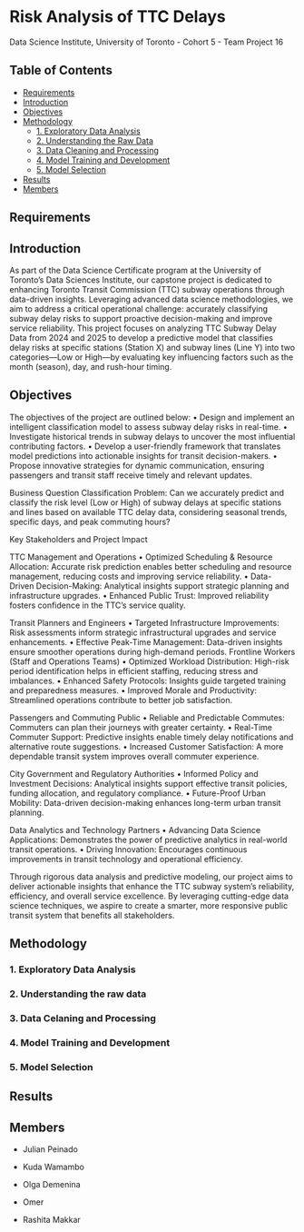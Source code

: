 # Risk Analysis of TTC Delays

Data Science Institute, University of Toronto - Cohort 5 - Team Project 16

## Table of Contents

- [Requirements](#requirements)
- [Introduction](#introduction)
- [Objectives](#objectives)
- [Methodology](#methodology)
  - [1. Exploratory Data Analysis](#1-exploratory-data-analysis)
  - [2. Understanding the Raw Data](#2-understanding-the-raw-data)
  - [3. Data Cleaning and Processing](#3-data-cleaning-and-processing)
  - [4. Model Training and Development](#4-model-training-and-development)
  - [5. Model Selection](#5-model-selection)
- [Results](#results)
- [Members](#members)


## Requirements

## Introduction

As part of the Data Science Certificate program at the University of Toronto’s Data Sciences Institute, our capstone project is dedicated to enhancing Toronto Transit Commission (TTC) subway operations through data-driven insights. Leveraging advanced data science methodologies, we aim to address a critical operational challenge: accurately classifying subway delay risks to support proactive decision-making and improve service reliability.
This project focuses on analyzing TTC Subway Delay Data from 2024 and 2025 to develop a predictive model that classifies delay risks at specific stations (Station X) and subway lines (Line Y) into two categories—Low or High—by evaluating key influencing factors such as the month (season), day, and rush-hour timing.

## Objectives

The objectives of the project are outlined below:
•	Design and implement an intelligent classification model to assess subway delay risks in real-time.
•	Investigate historical trends in subway delays to uncover the most influential contributing factors.
•	Develop a user-friendly framework that translates model predictions into actionable insights for transit decision-makers.
•	Propose innovative strategies for dynamic communication, ensuring passengers and transit staff receive timely and relevant updates.

Business Question
Classification Problem: Can we accurately predict and classify the risk level (Low or High) of subway delays at specific stations and lines based on available TTC delay data, considering seasonal trends, specific days, and peak commuting hours?

Key Stakeholders and Project Impact

TTC Management and Operations
•	Optimized Scheduling & Resource Allocation: Accurate risk prediction enables better scheduling and resource management, reducing costs and improving service reliability.
•	Data-Driven Decision-Making: Analytical insights support strategic planning and infrastructure upgrades.
•	Enhanced Public Trust: Improved reliability fosters confidence in the TTC’s service quality.

Transit Planners and Engineers
•	Targeted Infrastructure Improvements: Risk assessments inform strategic infrastructural upgrades and service enhancements.
•	Effective Peak-Time Management: Data-driven insights ensure smoother operations during high-demand periods.
Frontline Workers (Staff and Operations Teams)
•	Optimized Workload Distribution: High-risk period identification helps in efficient staffing, reducing stress and imbalances.
•	Enhanced Safety Protocols: Insights guide targeted training and preparedness measures.
•	Improved Morale and Productivity: Streamlined operations contribute to better job satisfaction.

Passengers and Commuting Public
•	Reliable and Predictable Commutes: Commuters can plan their journeys with greater certainty.
•	Real-Time Commuter Support: Predictive insights enable timely delay notifications and alternative route suggestions.
•	Increased Customer Satisfaction: A more dependable transit system improves overall commuter experience.

City Government and Regulatory Authorities
•	Informed Policy and Investment Decisions: Analytical insights support effective transit policies, funding allocation, and regulatory compliance.
•	Future-Proof Urban Mobility: Data-driven decision-making enhances long-term urban transit planning.

Data Analytics and Technology Partners
•	Advancing Data Science Applications: Demonstrates the power of predictive analytics in real-world transit operations.
•	Driving Innovation: Encourages continuous improvements in transit technology and operational efficiency.

Through rigorous data analysis and predictive modeling, our project aims to deliver actionable insights that enhance the TTC subway system’s reliability, efficiency, and overall service excellence. By leveraging cutting-edge data science techniques, we aspire to create a smarter, more responsive public transit system that benefits all stakeholders.

## Methodology

###     1. Exploratory Data Analysis

###     2. Understanding the raw data

###     3. Data Celaning and Processing

###     4. Model Training and Development

###     5. Model Selection

## Results

## Members

- Julian Peinado

- Kuda Wamambo

- Olga Demenina

- Omer

- Rashita Makkar





